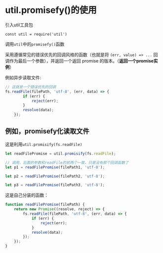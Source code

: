 # util.promisefy()的使用

引入util工具包

````
const util = require('util')
````

调用`util`中的`promisefy()`函数

采用遵循常见的错误优先的回调风格的函数（也就是将 `(err, value) => ...` 回调作为最后一个参数），并返回一个返回 promise 的版本。（**返回一个promise实例**）

例如异步读取文件:

```js
// 这就是一个错误优先的回调
fs.readFile(filePath, 'utf-8', (err, data) => {
 		if (err) {
 			reject(err);
 		}
		resolve(data);
	});
```

## 例如，promisefy化读取文件

这是利用`util.promisify(fs.readFile)`

```js
let readFilePromise = util.promisify(fs.readFile);

// 调用，后面的参数和readFile的前两个一致，只是没有那个回调函数了
let p1 = readFilePromise(filePath1, 'utf-8');

let p2 = readFilePromise(filePath2, 'utf-8');

let p3 = readFilePromise(filePath3, 'utf-8');
```

这是自己分装的函数：

```js
function readFilePromise(filePath) {
	return new Promise((resolve, reject) => {
		fs.readFile(filePath, 'utf-8', (err, data) => {
			if (err) {
				reject(err);
			}
			resolve(data);
		});
	});
}
```

